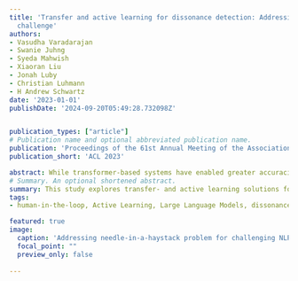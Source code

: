 ```yaml
---
title: 'Transfer and active learning for dissonance detection: Addressing the rare-class
  challenge'
authors:
- Vasudha Varadarajan
- Swanie Juhng
- Syeda Mahwish
- Xiaoran Liu
- Jonah Luby
- Christian Luhmann
- H Andrew Schwartz
date: '2023-01-01'
publishDate: '2024-09-20T05:49:28.732098Z'


publication_types: ["article"]
# Publication name and optional abbreviated publication name.
publication: 'Proceedings of the 61st Annual Meeting of the Association for Computational Linguistics'
publication_short: 'ACL 2023'

abstract: While transformer-based systems have enabled greater accuracies with fewer training examples, data acquisition obstacles still persist for rare-class tasks -- when the class label is very infrequent (e.g. < 5% of samples). Active learning has in general been proposed to alleviate such challenges, but choice of selection strategy, the criteria by which rare-class examples are chosen, has not been systematically evaluated. Further, transformers enable iterative transfer-learning approaches. We propose and investigate transfer- and active learning solutions to the rare class problem of dissonance detection through utilizing models trained on closely related tasks and the evaluation of acquisition strategies, including a proposed probability-of-rare-class (PRC) approach. We perform these experiments for a specific rare class problem of collecting language samples of cognitive dissonance from social media. We find that PRC is a simple and effective strategy to guide annotations and ultimately improve model accuracy while transfer-learning in a specific order can improve the cold-start performance of the learner but does not benefit iterations of active learning.
# Summary. An optional shortened abstract.
summary: This study explores transfer- and active learning solutions for rare-class problems, focusing on detecting cognitive dissonance in social media. We propose a probability-of-rare-class (PRC) approach for selecting samples and evaluate various acquisition strategies. We find that PRC effectively guides annotations and improves model accuracy, while specific transfer-learning sequences enhance initial performance but don't benefit subsequent active learning iterations.
tags:
- human-in-the-loop, Active Learning, Large Language Models, dissonance, stance

featured: true
image:
  caption: 'Addressing needle-in-a-haystack problem for challenging NLP tasks'
  focal_point: ""
  preview_only: false
  
---
```

